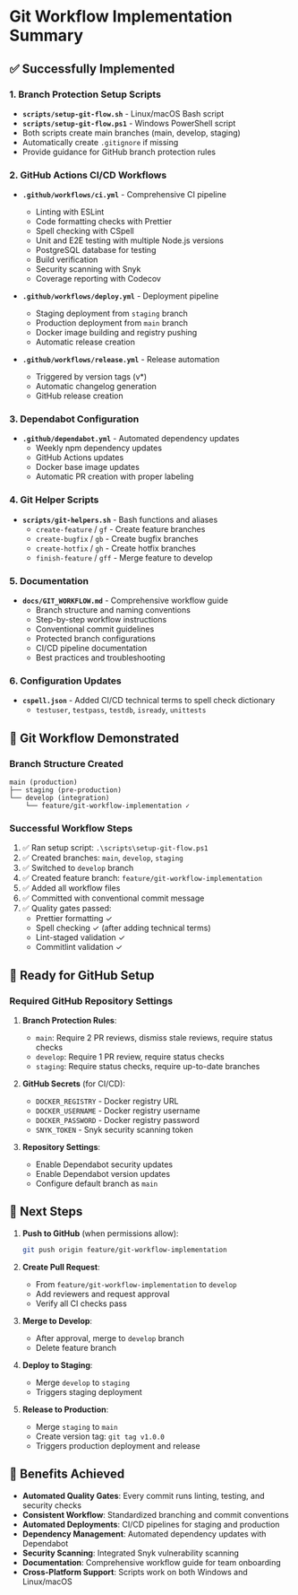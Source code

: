 # Git Workflow Implementation Summary

## ✅ Successfully Implemented

### 1. Branch Protection Setup Scripts

- **`scripts/setup-git-flow.sh`** - Linux/macOS Bash script
- **`scripts/setup-git-flow.ps1`** - Windows PowerShell script
- Both scripts create main branches (main, develop, staging)
- Automatically create `.gitignore` if missing
- Provide guidance for GitHub branch protection rules

### 2. GitHub Actions CI/CD Workflows

- **`.github/workflows/ci.yml`** - Comprehensive CI pipeline
  - Linting with ESLint
  - Code formatting checks with Prettier
  - Spell checking with CSpell
  - Unit and E2E testing with multiple Node.js versions
  - PostgreSQL database for testing
  - Build verification
  - Security scanning with Snyk
  - Coverage reporting with Codecov

- **`.github/workflows/deploy.yml`** - Deployment pipeline
  - Staging deployment from `staging` branch
  - Production deployment from `main` branch
  - Docker image building and registry pushing
  - Automatic release creation

- **`.github/workflows/release.yml`** - Release automation
  - Triggered by version tags (v\*)
  - Automatic changelog generation
  - GitHub release creation

### 3. Dependabot Configuration

- **`.github/dependabot.yml`** - Automated dependency updates
  - Weekly npm dependency updates
  - GitHub Actions updates
  - Docker base image updates
  - Automatic PR creation with proper labeling

### 4. Git Helper Scripts

- **`scripts/git-helpers.sh`** - Bash functions and aliases
  - `create-feature` / `gf` - Create feature branches
  - `create-bugfix` / `gb` - Create bugfix branches
  - `create-hotfix` / `gh` - Create hotfix branches
  - `finish-feature` / `gff` - Merge feature to develop

### 5. Documentation

- **`docs/GIT_WORKFLOW.md`** - Comprehensive workflow guide
  - Branch structure and naming conventions
  - Step-by-step workflow instructions
  - Conventional commit guidelines
  - Protected branch configurations
  - CI/CD pipeline documentation
  - Best practices and troubleshooting

### 6. Configuration Updates

- **`cspell.json`** - Added CI/CD technical terms to spell check dictionary
  - `testuser`, `testpass`, `testdb`, `isready`, `unittests`

## 🎯 Git Workflow Demonstrated

### Branch Structure Created

```
main (production)
├── staging (pre-production)
└── develop (integration)
    └── feature/git-workflow-implementation ✓
```

### Successful Workflow Steps

1. ✅ Ran setup script: `.\scripts\setup-git-flow.ps1`
2. ✅ Created branches: `main`, `develop`, `staging`
3. ✅ Switched to `develop` branch
4. ✅ Created feature branch: `feature/git-workflow-implementation`
5. ✅ Added all workflow files
6. ✅ Committed with conventional commit message
7. ✅ Quality gates passed:
   - Prettier formatting ✓
   - Spell checking ✓ (after adding technical terms)
   - Lint-staged validation ✓
   - Commitlint validation ✓

## 🔧 Ready for GitHub Setup

### Required GitHub Repository Settings

1. **Branch Protection Rules**:
   - `main`: Require 2 PR reviews, dismiss stale reviews, require status checks
   - `develop`: Require 1 PR review, require status checks
   - `staging`: Require status checks, require up-to-date branches

2. **GitHub Secrets** (for CI/CD):
   - `DOCKER_REGISTRY` - Docker registry URL
   - `DOCKER_USERNAME` - Docker registry username
   - `DOCKER_PASSWORD` - Docker registry password
   - `SNYK_TOKEN` - Snyk security scanning token

3. **Repository Settings**:
   - Enable Dependabot security updates
   - Enable Dependabot version updates
   - Configure default branch as `main`

## 🚀 Next Steps

1. **Push to GitHub** (when permissions allow):

   ```bash
   git push origin feature/git-workflow-implementation
   ```

2. **Create Pull Request**:
   - From `feature/git-workflow-implementation` to `develop`
   - Add reviewers and request approval
   - Verify all CI checks pass

3. **Merge to Develop**:
   - After approval, merge to `develop` branch
   - Delete feature branch

4. **Deploy to Staging**:
   - Merge `develop` to `staging`
   - Triggers staging deployment

5. **Release to Production**:
   - Merge `staging` to `main`
   - Create version tag: `git tag v1.0.0`
   - Triggers production deployment and release

## 🎉 Benefits Achieved

- **Automated Quality Gates**: Every commit runs linting, testing, and security checks
- **Consistent Workflow**: Standardized branching and commit conventions
- **Automated Deployments**: CI/CD pipelines for staging and production
- **Dependency Management**: Automated dependency updates with Dependabot
- **Security Scanning**: Integrated Snyk vulnerability scanning
- **Documentation**: Comprehensive workflow guide for team onboarding
- **Cross-Platform Support**: Scripts work on both Windows and Linux/macOS
